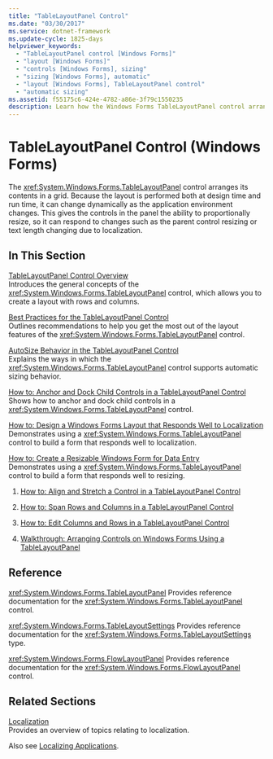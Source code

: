 ```yaml
---
title: "TableLayoutPanel Control"
ms.date: "03/30/2017"
ms.service: dotnet-framework
ms.update-cycle: 1825-days
helpviewer_keywords:
  - "TableLayoutPanel control [Windows Forms]"
  - "layout [Windows Forms]"
  - "controls [Windows Forms], sizing"
  - "sizing [Windows Forms], automatic"
  - "layout [Windows Forms], TableLayoutPanel control"
  - "automatic sizing"
ms.assetid: f55175c6-424e-4782-a86e-3f79c1550235
description: Learn how the Windows Forms TableLayoutPanel control arranges its content in a grid and can change as the application environment changes.
---
```

# TableLayoutPanel Control (Windows Forms)

The <xref:System.Windows.Forms.TableLayoutPanel> control arranges its contents in a grid. Because the layout is performed both at design time and run time, it can change dynamically as the application environment changes. This gives the controls in the panel the ability to proportionally resize, so it can respond to changes such as the parent control resizing or text length changing due to localization.

## In This Section

[TableLayoutPanel Control Overview](tablelayoutpanel-control-overview.md)\
Introduces the general concepts of the <xref:System.Windows.Forms.TableLayoutPanel> control, which allows you to create a layout with rows and columns.

[Best Practices for the TableLayoutPanel Control](best-practices-for-the-tablelayoutpanel-control.md)\
Outlines recommendations to help you get the most out of the layout features of the <xref:System.Windows.Forms.TableLayoutPanel> control.

[AutoSize Behavior in the TableLayoutPanel Control](autosize-behavior-in-the-tablelayoutpanel-control.md)\
Explains the ways in which the <xref:System.Windows.Forms.TableLayoutPanel> control supports automatic sizing behavior.

[How to: Anchor and Dock Child Controls in a TableLayoutPanel Control](how-to-anchor-and-dock-child-controls-in-a-tablelayoutpanel-control.md)\
Shows how to anchor and dock child controls in a <xref:System.Windows.Forms.TableLayoutPanel> control.

[How to: Design a Windows Forms Layout that Responds Well to Localization](how-to-design-a-windows-forms-layout-that-responds-well-to-localization.md)\
Demonstrates using a <xref:System.Windows.Forms.TableLayoutPanel> control to build a form that responds well to localization.

[How to: Create a Resizable Windows Form for Data Entry](how-to-create-a-resizable-windows-form-for-data-entry.md)\
Demonstrates using a <xref:System.Windows.Forms.TableLayoutPanel> control to build a form that responds well to resizing.

1. [How to: Align and Stretch a Control in a TableLayoutPanel Control](how-to-align-and-stretch-a-control-in-a-tablelayoutpanel-control.md)

2. [How to: Span Rows and Columns in a TableLayoutPanel Control](how-to-span-rows-and-columns-in-a-tablelayoutpanel-control.md)

3. [How to: Edit Columns and Rows in a TableLayoutPanel Control](how-to-edit-columns-and-rows-in-a-tablelayoutpanel-control.md)

4. [Walkthrough: Arranging Controls on Windows Forms Using a TableLayoutPanel](walkthrough-arranging-controls-on-windows-forms-using-a-tablelayoutpanel.md)

## Reference

<xref:System.Windows.Forms.TableLayoutPanel>
Provides reference documentation for the <xref:System.Windows.Forms.TableLayoutPanel> control.

<xref:System.Windows.Forms.TableLayoutSettings>
Provides reference documentation for the <xref:System.Windows.Forms.TableLayoutSettings> type.

<xref:System.Windows.Forms.FlowLayoutPanel>
Provides reference documentation for the <xref:System.Windows.Forms.FlowLayoutPanel> control.

## Related Sections

[Localization](/dotnet/standard/globalization-localization/localization)\
Provides an overview of topics relating to localization.

Also see [Localizing Applications](/previous-versions/visualstudio/visual-studio-2013/z68135h5(v=vs.120)).
